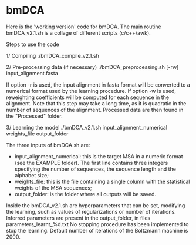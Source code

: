 # bmDCA

Here is the 'working version' code for bmDCA. The main routine bmDCA\_v2.1.sh is a collage of different scripts (c/c++/awk). 

Steps to use the code

1/ Compiling
./bmDCA_compile\_v2.1.sh 

2/ Pre-processing data (if necessary)
./bmDCA\_preprocessing.sh [-rw] input\_alignment.fasta

If option -r is used, the input alignment in fasta format will be converted to a numerical format used by the learning procedure. 
If option -w is used, reweighting coefficients will be computed for each sequence in the alignment. Note that this step may take a long time, as it is quadratic in the number of sequences of the alignment. 
Processed data are then found in the "Processed" folder. 

3/ Learning the model
./bmDCA_v2.1.sh input\_alignment_numerical weights\_file output\_folder

The three inputs of bmDCA.sh are:
- input\_alignment_numerical: this is the target MSA in a numeric format (see the EXAMPLE folder). The first line contains three integers specifying the number of sequences, the sequence length and the alphabet size;
- weights\_file: this is the file containing a single column with the statistical weights of the MSA sequences;
- output\_folder: is the folder where all outputs will be saved.

Inside the bmDCA\_v2.1.sh are hyperparameters that can be set, modifying the learning, such as values of regularizations or number of iterations. 
Inferred parameters are present in the output_folder, in files parameters_learnt_%d.txt
No stopping procedure has been implemented to stop the learning. Default number of iterations of the Boltzmann machine is 2000. 
